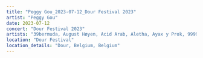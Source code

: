 ```yaml
---
title: "Peggy Gou_2023-07-12_Dour Festival 2023"
artist: "Peggy Gou"
date: 2023-07-12
concert: "Dour Festival 2023"
artists: "39bermuda, August Høyen, Acid Arab, Aletha, Ayax y Prok, 999999999, Ahadadream, Ashibah, Bosq, 700 Bliss, Chloe Caillet, Alok, Arooj Aftab, Afrojack, Aines, Bomba Estéreo, Amelie Lens, Aphex Twin, Bicep, Acid Pauli, 070 Shake"
location: "Dour Festival"
location_details: "Dour, Belgium, Belgium"
---
```

